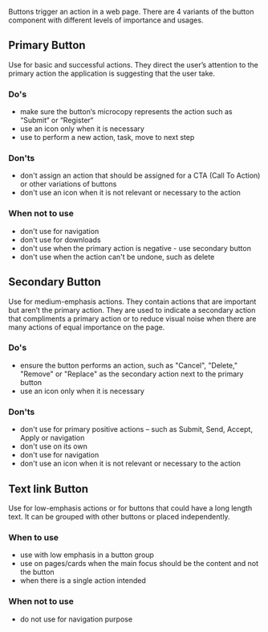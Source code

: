 Buttons trigger an action in a web page. There are 4 variants of the button component with different levels of importance and usages.

## Primary Button

Use for basic and successful actions. They direct the user’s attention to the primary action the application is suggesting that the user take.

### Do's

- make sure the button‘s microcopy represents the action such as “Submit“ or “Register“
- use an icon only when it is necessary
- use to perform a new action, task, move to next step

### Don'ts

- don't assign an action that should be assigned for a CTA (Call To Action) or other variations of buttons
- don't use an icon when it is not relevant or necessary to the action

### When not to use

- don't use for navigation
- don't use for downloads
- don't use when the primary action is negative - use secondary button
- don't use when the action can't be undone, such as delete

## Secondary Button

Use for medium-emphasis actions. They contain actions that are important but aren’t the primary action. They are used to indicate a secondary action that compliments a primary action or to reduce visual noise when there are many actions of equal importance on the page.

### Do's

- ensure the button performs an action, such as "Cancel", "Delete," "Remove" or "Replace" as the secondary action next to the primary button
- use an icon only when it is necessary

### Don'ts

- don't use for primary positive actions – such as Submit, Send, Accept, Apply or navigation
- don't use on its own
- don't use for navigation
- don't use an icon when it is not relevant or necessary to the action

## Text link Button

Use for low-emphasis actions or for buttons that could have a long length text. It can be grouped with other buttons or placed independently.

### When to use

- use with low emphasis in a button group
- use on pages/cards when the main focus should be the content and not the button
- when there is a single action intended

### When not to use

- do not use for navigation purpose
